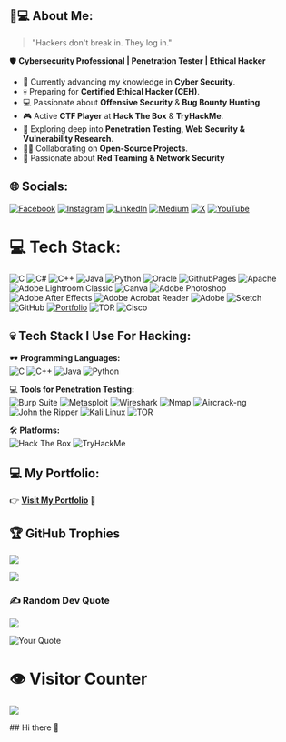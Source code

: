 ## 🐍💻 About Me:  
> "Hackers don't break in. They log in."  

🛡️ **Cybersecurity Professional | Penetration Tester | Ethical Hacker**  
- 🚀 Currently advancing my knowledge in **Cyber Security**.  
- 💀 Preparing for **Certified Ethical Hacker (CEH)**.  
- 💻 Passionate about **Offensive Security** & **Bug Bounty Hunting**.  
- 🎮 Active **CTF Player** at **Hack The Box** & **TryHackMe**.  
- 🧱 Exploring deep into **Penetration Testing, Web Security & Vulnerability Research**.  
- 👨‍💻 Collaborating on **Open-Source Projects**.  
- 🎯 Passionate about **Red Teaming & Network Security**

## 🌐 Socials:
[![Facebook](https://img.shields.io/badge/Facebook-%231877F2.svg?logo=Facebook&logoColor=white)](https://facebook.com/https://www.facebook.com/profile.php?id=100073487926573) [![Instagram](https://img.shields.io/badge/Instagram-%23E4405F.svg?logo=Instagram&logoColor=white)](https://www.instagram.com/dharmendra_stm) [![LinkedIn](https://img.shields.io/badge/LinkedIn-%230077B5.svg?logo=linkedin&logoColor=white)](https://www.linkedin.com/in/dharmendrastm/) [![Medium](https://img.shields.io/badge/Medium-12100E?logo=medium&logoColor=white)](https://medium.com/@https://medium.com/@Dharmendrastm) [![X](https://img.shields.io/badge/X-black.svg?logo=X&logoColor=white)](https://x.com/https://x.com/DHARMEN75705829) [![YouTube](https://img.shields.io/badge/YouTube-%23FF0000.svg?logo=YouTube&logoColor=white)](https://www.youtube.com/@dhmobiletech) 

# 💻 Tech Stack:
![C](https://img.shields.io/badge/c-%2300599C.svg?style=for-the-badge&logo=c&logoColor=white) ![C#](https://img.shields.io/badge/c%23-%23239120.svg?style=for-the-badge&logo=csharp&logoColor=white) ![C++](https://img.shields.io/badge/c++-%2300599C.svg?style=for-the-badge&logo=c%2B%2B&logoColor=white) ![Java](https://img.shields.io/badge/java-%23ED8B00.svg?style=for-the-badge&logo=openjdk&logoColor=white) ![Python](https://img.shields.io/badge/python-3670A0?style=for-the-badge&logo=python&logoColor=ffdd54) ![Oracle](https://img.shields.io/badge/Oracle-F80000?style=for-the-badge&logo=oracle&logoColor=white) ![GithubPages](https://img.shields.io/badge/github%20pages-121013?style=for-the-badge&logo=github&logoColor=white) ![Apache](https://img.shields.io/badge/apache-%23D42029.svg?style=for-the-badge&logo=apache&logoColor=white) ![Adobe Lightroom Classic](https://img.shields.io/badge/Adobe%20Lightroom%20Classic-31A8FF.svg?style=for-the-badge&logo=Adobe%20Lightroom%20Classic&logoColor=white) ![Canva](https://img.shields.io/badge/Canva-%2300C4CC.svg?style=for-the-badge&logo=Canva&logoColor=white) ![Adobe Photoshop](https://img.shields.io/badge/adobe%20photoshop-%2331A8FF.svg?style=for-the-badge&logo=adobe%20photoshop&logoColor=white) ![Adobe After Effects](https://img.shields.io/badge/Adobe%20After%20Effects-9999FF.svg?style=for-the-badge&logo=Adobe%20After%20Effects&logoColor=white) ![Adobe Acrobat Reader](https://img.shields.io/badge/Adobe%20Acrobat%20Reader-EC1C24.svg?style=for-the-badge&logo=Adobe%20Acrobat%20Reader&logoColor=white) ![Adobe](https://img.shields.io/badge/adobe-%23FF0000.svg?style=for-the-badge&logo=adobe&logoColor=white) ![Sketch](https://img.shields.io/badge/Sketch-FFB387?style=for-the-badge&logo=sketch&logoColor=black) ![GitHub](https://img.shields.io/badge/github-%23121011.svg?style=for-the-badge&logo=github&logoColor=white) [![Portfolio](https://img.shields.io/badge/Portfolio-%23000000.svg?style=for-the-badge&logo=firefox&logoColor=%23FF7139)](https://dharmendrastm.github.io/PortfolioWebsite/) ![TOR](https://img.shields.io/badge/tor-%237E4798.svg?style=for-the-badge&logo=tor-project&logoColor=white) ![Cisco](https://img.shields.io/badge/cisco-%23049fd9.svg?style=for-the-badge&logo=cisco&logoColor=black)

## 💀 Tech Stack I Use For Hacking:  
🕶️ **Programming Languages:**  
![C](https://img.shields.io/badge/c-%2300599C.svg?style=for-the-badge&logo=c&logoColor=white)  ![C++](https://img.shields.io/badge/c++-%2300599C.svg?style=for-the-badge&logo=c%2B%2B&logoColor=white)  ![Java](https://img.shields.io/badge/java-%23ED8B00.svg?style=for-the-badge&logo=openjdk&logoColor=white)  ![Python](https://img.shields.io/badge/python-3670A0?style=for-the-badge&logo=python&logoColor=ffdd54)  

💻 **Tools for Penetration Testing:**  
![Burp Suite](https://img.shields.io/badge/Burp%20Suite-FF6F00.svg?style=for-the-badge&logo=burpsuite&logoColor=white)  ![Metasploit](https://img.shields.io/badge/Metasploit-000000.svg?style=for-the-badge&logo=metasploit&logoColor=white)  ![Wireshark](https://img.shields.io/badge/Wireshark-1679A7.svg?style=for-the-badge&logo=wireshark&logoColor=white)  ![Nmap](https://img.shields.io/badge/Nmap-004AA7.svg?style=for-the-badge&logo=nmap&logoColor=white)  ![Aircrack-ng](https://img.shields.io/badge/Aircrack-000000.svg?style=for-the-badge&logo=aircrack&logoColor=white)  ![John the Ripper](https://img.shields.io/badge/John%20The%20Ripper-000000.svg?style=for-the-badge&logo=jtr&logoColor=white)  ![Kali Linux](https://img.shields.io/badge/Kali%20Linux-557C94.svg?style=for-the-badge&logo=kalilinux&logoColor=white)  ![TOR](https://img.shields.io/badge/TOR-%237E4798.svg?style=for-the-badge&logo=tor-project&logoColor=white)  

🛠️ **Platforms:**  
![Hack The Box](https://img.shields.io/badge/Hack%20The%20Box-9FEF00?style=for-the-badge&logo=hackthebox&logoColor=white)  ![TryHackMe](https://img.shields.io/badge/TryHackMe-%23FF0000.svg?style=for-the-badge&logo=tryhackme&logoColor=white)  

## 💻 My Portfolio:  
👉 **[Visit My Portfolio](https://dharmendrastm.github.io/PortfolioWebsite/)** 🚀 

## 🏆 GitHub Trophies
![](https://github-profile-trophy.vercel.app/?username=DharmendraStm&theme=radical&no-frame=false&no-bg=true&margin-w=4)

![](https://github-profile-trophy.vercel.app/?username=DharmendraStm&theme=radical&no-frame=false&no-bg=true&margin-w=4)

### ✍️ Random Dev Quote
![](https://quotes-github-readme.vercel.app/api?type=horizontal&theme=radical)

![Your Quote](https://quotes-github-readme.vercel.app/api?type=horizontal&theme=radical&quote=Cybersecurity%20is%20not%20a%20product%2C%20but%20a%20process.%20Stay%20vigilant%2C%20stay%20secure.)

# 👁️ Visitor Counter
[![](https://visitcount.itsvg.in/api?id=DharmendraStm&icon=0&color=5)](https://visitcount.itsvg.in)

<!-- Proudly created with GPRM ( https://gprm.itsvg.in ) -->## Hi there 👋

<!--
**Dharmendrastm/dharmendrastm** is a ✨ _special_ ✨ repository because its `README.md` (this file) appears on your GitHub profile.

Here are some ideas to get you started:

- 🔭 I’m currently working on ...
- 🌱 I’m currently learning ...
- 👯 I’m looking to collaborate on ...
- 🤔 I’m looking for help with ...
- 💬 Ask me about ...
- 📫 How to reach me: ...
- 😄 Pronouns: ...
- ⚡ Fun fact: ...
-->
